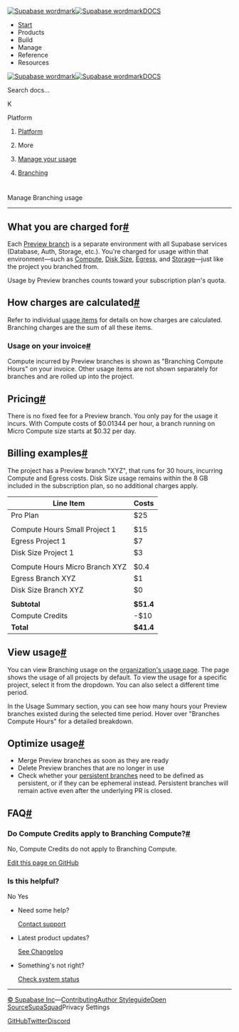 [![Supabase wordmark](https://supabase.com/docs/_next/image?url=%2Fdocs%2Fsupabase-dark.svg&w=256&q=75&dpl=dpl_5BYG5BkQhU19GEfZfhcgAbeGcRQo)![Supabase wordmark](https://supabase.com/docs/_next/image?url=%2Fdocs%2Fsupabase-light.svg&w=256&q=75&dpl=dpl_5BYG5BkQhU19GEfZfhcgAbeGcRQo)DOCS](https://supabase.com/docs)

-   [Start](https://supabase.com/docs/guides/getting-started)
-   Products
-   Build
-   Manage
-   Reference
-   Resources

[![Supabase wordmark](https://supabase.com/docs/_next/image?url=%2Fdocs%2Fsupabase-dark.svg&w=256&q=75&dpl=dpl_5BYG5BkQhU19GEfZfhcgAbeGcRQo)![Supabase wordmark](https://supabase.com/docs/_next/image?url=%2Fdocs%2Fsupabase-light.svg&w=256&q=75&dpl=dpl_5BYG5BkQhU19GEfZfhcgAbeGcRQo)DOCS](https://supabase.com/docs)

Search docs...

K

Platform

1.  [Platform](https://supabase.com/docs/guides/platform)

3.  More

5.  [Manage your usage](https://supabase.com/docs/guides/platform/manage-your-usage)

7.  [Branching](https://supabase.com/docs/guides/platform/manage-your-usage/branching)

# 

Manage Branching usage

* * *

## What you are charged for[#](#what-you-are-charged-for)

Each [Preview branch](https://supabase.com/docs/guides/deployment/branching) is a separate environment with all Supabase services (Database, Auth, Storage, etc.). You're charged for usage within that environment—such as [Compute](https://supabase.com/docs/guides/platform/manage-your-usage/compute), [Disk Size](https://supabase.com/docs/guides/platform/manage-your-usage/disk-size), [Egress](https://supabase.com/docs/guides/platform/manage-your-usage/egress), and [Storage](https://supabase.com/docs/guides/platform/manage-your-usage/storage-size)—just like the project you branched from.

Usage by Preview branches counts toward your subscription plan's quota.

## How charges are calculated[#](#how-charges-are-calculated)

Refer to individual [usage items](https://supabase.com/docs/guides/platform/manage-your-usage) for details on how charges are calculated. Branching charges are the sum of all these items.

### Usage on your invoice[#](#usage-on-your-invoice)

Compute incurred by Preview branches is shown as "Branching Compute Hours" on your invoice. Other usage items are not shown separately for branches and are rolled up into the project.

## Pricing[#](#pricing)

There is no fixed fee for a Preview branch. You only pay for the usage it incurs. With Compute costs of $0.01344 per hour, a branch running on Micro Compute size starts at $0.32 per day.

## Billing examples[#](#billing-examples)

The project has a Preview branch "XYZ", that runs for 30 hours, incurring Compute and Egress costs. Disk Size usage remains within the 8 GB included in the subscription plan, so no additional charges apply.

| Line Item | Costs |
| --- | --- |
| Pro Plan | $25 |
|  |  |
| Compute Hours Small Project 1 | $15 |
| Egress Project 1 | $7 |
| Disk Size Project 1 | $3 |
|  |  |
| Compute Hours Micro Branch XYZ | $0.4 |
| Egress Branch XYZ | $1 |
| Disk Size Branch XYZ | $0 |
|  |  |
| **Subtotal** | **$51.4** |
| Compute Credits | \-$10 |
| **Total** | **$41.4** |

## View usage[#](#view-usage)

You can view Branching usage on the [organization's usage page](https://supabase.com/dashboard/org/_/usage). The page shows the usage of all projects by default. To view the usage for a specific project, select it from the dropdown. You can also select a different time period.

In the Usage Summary section, you can see how many hours your Preview branches existed during the selected time period. Hover over "Branches Compute Hours" for a detailed breakdown.

## Optimize usage[#](#optimize-usage)

-   Merge Preview branches as soon as they are ready
-   Delete Preview branches that are no longer in use
-   Check whether your [persistent branches](https://supabase.com/docs/guides/deployment/branching#persistent-branches) need to be defined as persistent, or if they can be ephemeral instead. Persistent branches will remain active even after the underlying PR is closed.

## FAQ[#](#faq)

### Do Compute Credits apply to Branching Compute?[#](#do-compute-credits-apply-to-branching-compute)

No, Compute Credits do not apply to Branching Compute.

[Edit this page on GitHub](https://github.com/supabase/supabase/blob/master/apps/docs/content/guides/platform/manage-your-usage/branching.mdx)

### Is this helpful?

No Yes

-   Need some help?
    
    [Contact support](https://supabase.com/support)
-   Latest product updates?
    
    [See Changelog](https://supabase.com/changelog)
-   Something's not right?
    
    [Check system status](https://status.supabase.com/)

* * *

[© Supabase Inc](https://supabase.com/)—[Contributing](https://github.com/supabase/supabase/blob/master/apps/docs/DEVELOPERS.md)[Author Styleguide](https://github.com/supabase/supabase/blob/master/apps/docs/CONTRIBUTING.md)[Open Source](https://supabase.com/open-source)[SupaSquad](https://supabase.com/supasquad)Privacy Settings

[GitHub](https://github.com/supabase/supabase)[Twitter](https://twitter.com/supabase)[Discord](https://discord.supabase.com/)